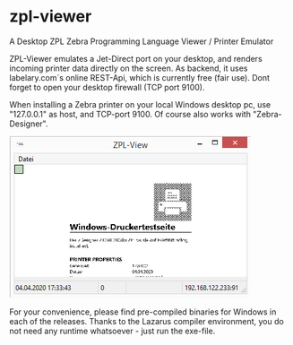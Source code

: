 # zpl-viewer
A Desktop ZPL Zebra Programming Language Viewer / Printer Emulator

ZPL-Viewer emulates a Jet-Direct port on your desktop, and renders incoming printer data directly on the screen.
As backend, it uses labelary.com´s online REST-Api, which is currently free (fair use).
Dont forget to open your desktop firewall (TCP port 9100).

When installing a Zebra printer on your local Windows desktop pc, use "127.0.0.1" as host, and TCP-port 9100. Of course also works with "Zebra-Designer".

![alt text](zpl_viewer.png)

For your convenience, please find pre-compiled binaries for Windows in each of the releases. Thanks to the Lazarus compiler environment, you do not need any runtime whatsoever - just run the exe-file.
